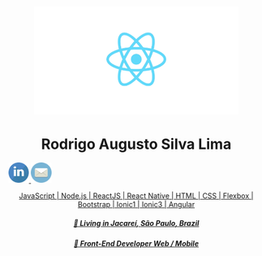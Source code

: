 <p align="center">
  <img src="./.github/assets/react1.png" width="80%"
  alt="Priscila oliveira" />
  <br>
  <h1 align="center">Rodrigo Augusto Silva Lima</h1>
  <a
    href="https://www.linkedin.com/in/rodrigo-aslima/" 
    alt="LinkedIn"
    target="blank"
  >
    <img src="./.github/assets/linkdin.png" width="8%" />
  </a>
  <a
    href="mailto:raslima@gmail.com" 
    alt="email"
    target="blank"
  >
     <img src="./.github/assets/email-icon.png" width="8%" />
</p>
<p>
</p>

<p align="center">
  JavaScript | Node.js | ReactJS | React Native | HTML | CSS | Flexbox | Bootstrap | Ionic1 | Ionic3 | Angular
</p>
<h5 align="center">
  📌  Living in <b>Jacareí</b>, <b>São Paulo</b>, <b>Brazil</b>  
</h5>
<h5 align="center">💼 Front-End Developer <b>Web /    Mobile</b></h5>
